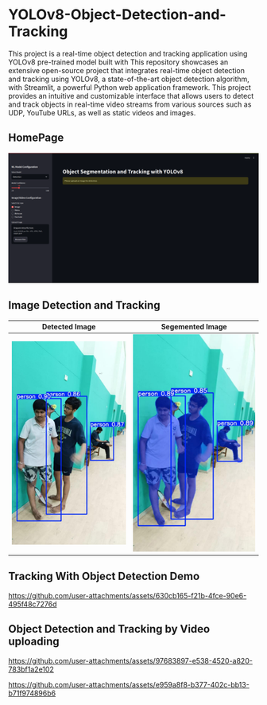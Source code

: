 # YOLOv8-Object-Detection-and-Tracking
This project is a real-time object detection and tracking application using YOLOv8 pre-trained model built with This repository showcases an extensive open-source project that integrates real-time object detection and tracking using YOLOv8, a state-of-the-art object detection algorithm, with Streamlit, a powerful Python web application framework. This project provides an intuitive and customizable interface that allows users to detect and track objects in real-time video streams from various sources such as  UDP, YouTube URLs, as well as static videos and images.


## HomePage
![homepage](https://github.com/DevanshL/YOLOv8-Object-Detection-and-Tracking/blob/main/assests/home.png)


## Image Detection and Tracking

Detected Image         |  Segemented Image
:-------------------------:|:-------------------------:
![detected_image](https://github.com/DevanshL/YOLOv8-Object-Detection-and-Tracking/blob/main/Images/detected_image3.jpg)  |  ![Segemnted_image](https://github.com/DevanshL/YOLOv8-Object-Detection-and-Tracking/blob/main/Images/segmented_image3.jpg)



## Tracking With Object Detection Demo

https://github.com/user-attachments/assets/630cb165-f21b-4fce-90e6-495f48c7276d

##  Object Detection and Tracking by Video uploading

https://github.com/user-attachments/assets/97683897-e538-4520-a820-783bf1a2e102


https://github.com/user-attachments/assets/e959a8f8-b377-402c-bb13-b71f974896b6


